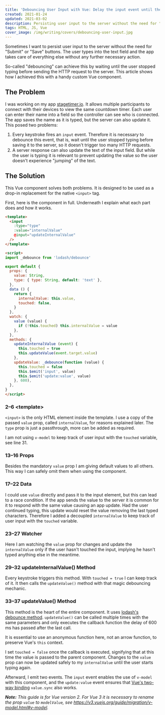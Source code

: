 ```yaml
---
title: 'Debouncing User Input with Vue: Delay the input event until the user stops typing'
created: 2021-01-24
updated: 2021-03-02
description: Persisting user input to the server without the need for "Submit" or "Save" buttons but as the user types. So-called "debouncing" can achieve this by waiting until the user stopped typing before sending the HTTP request to the server.
tags: HTML, JS, Vue
cover_image: /img/writing/covers/debouncing-user-input.jpg
---
```


Sometimes I want to persist user input to the server without the need for "Submit" or "Save" buttons. The user types into the text field and the app takes care of everything else without any further necessary action.

So-called "debouncing" can achieve this by waiting until the user stopped typing before sending the HTTP request to the server. This article shows how I achieved this with a handy custom Vue component.

## The Problem

I was working on my app [stagetimer.io](https://stagetimer.io/). It allows multiple participants to connect with their devices to view the same countdown timer. Each user can enter their name into a field so the controller can see who is connected. The app saves the name as it is typed, but the server can also update it. This posed two problems:

1. Every keystroke fires an `input` event. Therefore it is necessary to debounce this event, that is, wait until the user stopped typing before saving it to the server, so it doesn't trigger too many HTTP requests.
2. A server response can also update the text of the input field. But while the user is typing it is relevant to prevent updating the value so the user doesn't experience "jumping" of the text.

## The Solution

This Vue component solves both problems. It is designed to be used as a drop-in replacement for the native `<input>` tag.

First, here is the component in full. Underneath I explain what each part does and how it works.

```html
<template>
  <input
    :type="type"
    :value="internalValue"
    @input="updateInternalValue"
  />
</template>

<script>
import _debounce from 'lodash/debounce'

export default {
  props: {
    value: String,
    type: { type: String, default: 'text' },
  },
  data () {
    return {
      internalValue: this.value,
      touched: false,
    }
  },
  watch: {
    value (value) {
      if (!this.touched) this.internalValue = value
    },
  },
  methods: {
    updateInternalValue (event) {
      this.touched = true
      this.updateValue(event.target.value)
    },
    updateValue: _debounce(function (value) {
      this.touched = false
      this.$emit('input', value)
      this.$emit('update:value', value)
    }, 600),
  },
}
</script>
```

### <span class="tag-dark">2–6</span> \<template>

`<input>` is the only HTML element inside the template. I use a copy of the passed `value` prop, called `internalValue`, for reasons explained later. The `type` prop is just a passthrough, more can be added as required.

I am not using `v-model` to keep track of user input with the `touched` variable, see line 31.

### <span class="tag-dark">13–16</span> Props

Besides the mandatory `value` prop I am giving default values to all others. This way I can safely omit them when using the component.

### <span class="tag-dark">17–22</span> Data

I could use `value` directly and pass it to the input element, but this can lead to a race condition. If the app sends the value to the server it is common for it to respond with the same value causing an app update. Had the user continued typing, this update would reset the value removing the last typed characters. Therefore I added a decoupled `internalValue` to keep track of user input with the `touched` variable.

### <span class="tag-dark">23–27</span> Watcher

Here I am watching the `value` prop for changes and update the `internalValue` only if the user hasn't touched the input, implying he hasn't typed anything else in the meantime.

### <span class="tag-dark">29–32</span> updateInternalValue() Method

Every keystroke triggers this method. With `touched = true` I can keep track of it. It then calls the `updateValue()` method with that magic debouncing mechanic.

### <span class="tag-dark">33–37</span> updateValue() Method

This method is the heart of the entire component. It uses [lodash's debounce method](https://lodash.com/docs/4#debounce). `updateValue()` can be called multiple times with the same parameters and only executes the callback function the delay of 600 ms has passed after the last call.

It is essential to use an anonymous function here, not an arrow function, to preserve Vue's `this` context.

I set `touched = false` once the callback is executed, signifying that at this time the value is passed to the parent component. Changes to the `value` prop can now be updated safely to my `internalValue` until the user starts typing again.

Afterward, I emit two events. The `input` event enables the use of `v-model` with this component, and the `update:value` event ensures that [Vue's two-way binding](https://vuejs.org/v2/guide/components-custom-events.html#sync-Modifier) `value.sync` also works.

_**Note:** This guide is for Vue version 2. For Vue 3 it is necessary to rename the prop `value` to `modelValue`, see https://v3.vuejs.org/guide/migration/v-model.html#v-model._
